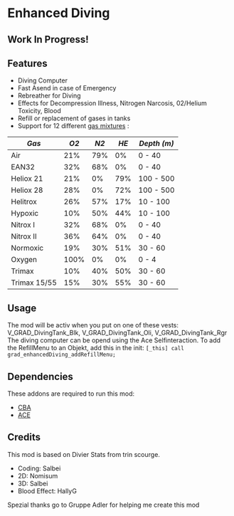  # Enhanced Diving
 ## Work In Progress!
 
 ## Features
 - Diving Computer
 - Fast Asend in case of Emergency
 - Rebreather for Diving
 - Effects for Decompression Illness, Nitrogen Narcosis, 02/Helium Toxicity, Blood
 - Refill or replacement of gases in tanks
 - Support for 12 different [gas mixtures](https://en.wikipedia.org/wiki/Breathing_gas#Common_diving_breathing_gases) :
 
*Gas*                | *O2*            | *N2*            | *HE*       | *Depth (m)*     
--------------------|---------------|---------------|-----------|--------------------
Air                 | 21%             | 79%            | 0%        | 0 - 40        
EAN32                 | 32%             | 68%             | 0%        | 0 - 40        
Heliox 21             | 21%             | 0%             | 79%        | 100 - 500        
Heliox 28             | 28%             | 0%             | 72%        | 100 - 500        
Helitrox            | 26%             | 57%             | 17%        | 10 - 100        
Hypoxic                | 10%             | 50%             | 44%        | 10 - 100        
Nitrox I             | 32%             | 68%             | 0%        | 0 - 40        
Nitrox II             | 36%             | 64%             | 0%         | 0 - 40        
Normoxic            | 19%             | 30%             | 51%        | 30 - 60        
Oxygen                 | 100%            | 0%             | 0%        | 0 - 4
Trimax                 | 10%             | 40%             | 50%        | 30 - 60        
Trimax 15/55         | 15%             | 30%             | 55%        | 30 - 60        
     
 ## Usage    
 The mod will be activ when you put on one of these vests: V_GRAD_DivingTank_Blk, V_GRAD_DivingTank_Oli, V_GRAD_DivingTank_Rgr
 The diving computer can be opend using the Ace Selfinteraction.
 To add the RefillMenu to an Objekt, add this in the init: `[_this] call grad_enhancedDiving_addRefillMenu;`
 
 ## Dependencies
 These addons are required to run this mod:
 
 - [CBA](https://github.com/CBATeam/CBA_A3/releases)
 - [ACE](https://github.com/acemod/ACE3/releases)
     
 ## Credits
 
 This mod is based on Divier Stats from trin scourge.
 
 - Coding: Salbei
 - 2D: Nomisum
 - 3D: Salbei
 - Blood Effect: HallyG
 
Spezial thanks go to Gruppe Adler for helping me create this mod
